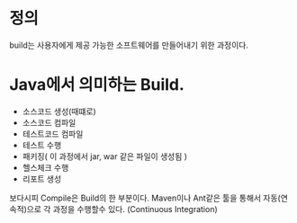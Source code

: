# 정의
build는 사용자에게 제공 가능한 소프트웨어를 만들어내기 위한 과정이다.

# Java에서 의미하는 Build.
- 소스코드 생성(때떄로)
- 소스코드 컴파일
- 테스트코드 컴파일
- 테스트 수행
- 패키징( 이 과정에서 jar, war 같은 파일이 생성됨 )
- 헬스체크 수행
- 리포트 생성

보다시피 Compile은 Build의 한 부분이다. Maven이나 Ant같은 툴을 통해서 자동(연속적)으로 각 과정을 수행할수 있다. (Continuous Integration)
